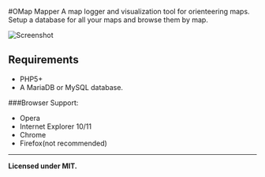 #OMap Mapper
A map logger and visualization tool for orienteering maps. Setup a database for all your maps and browse them by map.

![Screenshot][1]

## Requirements
 - PHP5+
 - A MariaDB or MySQL database.
 
###Browser Support:
 - Opera
 - Internet Explorer 10/11
 - Chrome
 - Firefox(not recommended)

 ---
**Licensed under MIT.**

[1]: https://raw2.github.com/Abbe98/abbe98.github.com/master/assets/omapmapper2.jpg